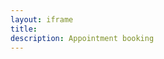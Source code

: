 ```yaml
---
layout: iframe
title: 
description: Appointment booking
---
```


<p></p>

<iframe id= 'myFrame' src="" frameborder="0" allowfullscreen></iframe>

<script>
var docId = urlParam() || "1";

if (docId == "2"){
$(document).attr("title", "Dr Shalima Pinnamaneni");
$('#project_title').text("Dr Shalima Pinnamaneni")
$('p').html("Book appointment with <a href='https://orthosam.com/shalima/#about'>Dr Shalima Pinnamaneni</a> <small>M.D General Medicine</small>:");
$('#myframe').attr('src', 'https://script.google.com/macros/s/AKfycbyMMJOGZNtesLnpNdk-N7DGV48Ql2qDl9mAEV8sJI1m9qwZANxJpSCrK99B4bEes8_a/exec');
} else {
$(document).attr("title", "Dr Samuel Manoj");
$('p').html("Book appointment with <a href='https://orthosam.com/samuel/#about'>Dr Samuel Manoj Ch</a> <small>M.S Orthopaedics(Manipal)</small>:");
$('#myFrame').attr('src','https://script.google.com/macros/s/AKfycbyEaM8kjMT4xesnHlfbeLGc1m4T-ZlB34pD_E1NaOhku0OGc5Aiomxb_HPsKS19a1Y7jg/exec');
}
function urlParam(){
var url = new URL(window.location.href);
var param = url.searchParams.toString().slice(0, -1);
return param;
}

function otherSignedInStuff(googleUser){}

</script>
